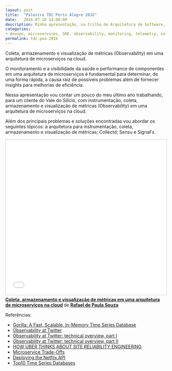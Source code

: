 ```yaml
---
layout: post
title:  "Palestra TDC Porto Alegre 2016"
date:   2016-07-10 14:00:00
description: Minha apresentação, na trilha de Arquitetura de Software, realizada no The Developers Conference Porto Alegre. Contei um pouco do como foi o último projeto que participei trabalhando com coleta, armazenamento e visualização de métricas em uma arquitetura de microserviços na cloud.
categories:
- devops, microservices, SRE, observability, monitoring, telemetry, collectd, tsdb
permalink: tdc-poa-2016
---
```


Coleta, armazenamento e visualização de métricas (Observability) em uma arquitetura de microserviços na cloud.

O monitoramento e a visibilidade da saúde e performance de componentes em uma arquitetura de microserviços é fundamental para determinar, de uma forma rápida, a causa raiz de possíveis problemas além de fornecer insights para melhorias de eficiência.

Nessa apresentação vou contar um pouco do meu último ano trabalhando, para um cliente do Vale do Silício, com instrumentação, coleta, armazenamento e visualização de métricas (Observability) em uma arquitetura de microserviços na cloud.

Além dos principais problemas e soluções encontradas vou abordar os seguintes tópicos: a arquitetura para instrumentação, coleta, armazenamento e visualização de métricas; Collectd; Sensu e SignaFx.


<iframe src="//www.slideshare.net/slideshow/embed_code/key/2bTY8XXtgEAHQ7" width="595" height="485" frameborder="0" marginwidth="0" marginheight="0" scrolling="no" style="border:1px solid #CCC; border-width:1px; margin-bottom:5px; max-width: 100%;" allowfullscreen> </iframe> <div style="margin-bottom:5px"> <strong> <a href="//www.slideshare.net/rafaelps/coleta-armazenamento-e-visualizao-de-mtricas-em-uma-arquitetura-de-microservios-na-cloud" title="Coleta, armazenamento e visualização de métricas em uma arquitetura de microserviços na cloud" target="_blank">Coleta, armazenamento e visualização de métricas em uma arquitetura de microserviços na cloud</a> </strong> de <strong><a target="_blank" href="//www.slideshare.net/rafaelps">Rafael de Paula Souza</a></strong> </div>


Referências:

- [Gorilla: A Fast, Scalable, In-Memory Time Series Database](http://www.vldb.org/pvldb/vol8/p1816-teller.pdf)
- [Observability at Twitter](https://blog.twitter.com/2013/observability-at-twitter)
- [Observability at Twitter: technical overview, part I](https://blog.twitter.com/2016/observability-at-twitter-technical-overview-part-i)
- [Observability at Twitter: technical overview, part II](https://blog.twitter.com/2016/observability-at-twitter-technical-overview-part-ii)
- [HOW UBER THINKS ABOUT SITE RELIABILITY ENGINEERING](https://eng.uber.com/sre-talks-feb-2016/)
- [Microservice Trade-Offs](http://martinfowler.com/articles/microservice-trade-offs.html)
- [Deploying the Netflix API](http://techblog.netflix.com/2013/08/deploying-netflix-api.html)
- [Top10 Time Series Databases](https://blog.dataloop.io/top10-open-source-time-series-databases)
